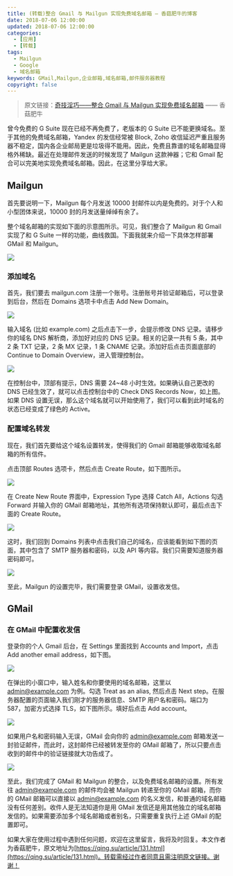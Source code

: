 ```yaml
---
title: (转载)整合 Gmail 与 Mailgun 实现免费域名邮箱 — 香菇肥牛的博客
date: 2018-07-06 12:00:00
updated: 2018-07-06 12:00:00
categories:
  - [应用]
  - [转载]
tags:
  - Mailgun
  - Google
  - 域名邮箱
keywords: GMail,Mailgun,企业邮箱,域名邮箱,邮件服务器教程
copyright: false
---
```


> 原文链接：[奇技淫巧——整合 Gmail 与 Mailgun 实现免费域名邮箱](https://qing.su/article/131.html) —— 香菇肥牛

曾今免费的 G Suite 现在已经不再免费了，老版本的 G Suite 已不能更换域名。至于其他的免费域名邮箱，Yandex 的发信经常被 Block, Zoho 收信延迟严重且服务器不稳定，国内各企业邮局更是垃圾得不能用。因此，免费且靠谱的域名邮箱显得格外稀缺。最近在处理邮件发送的时候发现了 Mailgun 这款神器；它和 Gmail 配合可以完美地实现免费域名邮箱。因此，在这里分享给大家。

<!--more-->

## Mailgun

首先要说明一下，Mailgun 每个月发送 10000 封邮件以内是免费的。对于个人和小型团体来说，10000 封的月发送量绰绰有余了。

整个域名邮箱的实现如下面的示意图所示。可见，我们整合了 Mailgun 和 Gmail 实现了和 G Suite 一样的功能，曲线救国。下面我就来介绍一下具体怎样部署 GMail 和 Mailgun。

![](https://img.iszy.xyz/20190318213136.png)

### 添加域名

首先，我们要去 mailgun.com 注册一个账号。注册账号并验证邮箱后，可以登录到后台，然后在 Domains 选项卡中点击 Add New Domain。

![](https://img.iszy.xyz/20190318213148.png?x-oss-process=style/big)

输入域名 (比如 example.com) 之后点击下一步，会提示修改 DNS 记录。请移步你的域名 DNS 解析商，添加好对应的 DNS 记录。相关的记录一共有 5 条，其中 2 条 TXT 记录，2 条 MX 记录，1 条 CNAME 记录。添加好后点击页面底部的 Continue to Domain Overview，进入管理控制台。

![](https://img.iszy.xyz/20190318213158.png?x-oss-process=style/big)

在控制台中，顶部有提示，DNS 需要 24~48 小时生效。如果确认自己更改的 DNS 已经生效了，就可以点击控制台中的 Check DNS Records Now，如上图。如果 DNS 设置无误，那么这个域名就可以开始使用了，我们可以看到此时域名的状态已经变成了绿色的 Active。

### 配置域名转发

现在，我们首先要给这个域名设置转发，使得我们的 Gmail 邮箱能够收取域名邮箱的所有信件。

点击顶部 Routes 选项卡，然后点击 Create Route，如下图所示。

![](https://img.iszy.xyz/20190318213212.png?x-oss-process=style/big)

在 Create New Route 界面中，Expression Type 选择 Catch All，Actions 勾选 Forward 并输入你的 GMail 邮箱地址，其他所有选项保持默认即可，最后点击下面的 Create Route。

![](https://img.iszy.xyz/20190318213224.png?x-oss-process=style/big)

这时，我们回到 Domains 列表中点击我们自己的域名，应该能看到如下图的页面，其中包含了 SMTP 服务器和密码，以及 API 等内容。我们只需要知道服务器密码即可。

![](https://img.iszy.xyz/20190318213235.png?x-oss-process=style/big)

至此，Mailgun 的设置完毕，我们需要登录 GMail，设置收发信。

## GMail

### 在 GMail 中配置收发信

登录你的个人 Gmail 后台，在 Settings 里面找到 Accounts and Import，点击 Add another email address，如下图。

![](https://img.iszy.xyz/20190318213248.png?x-oss-process=style/big)

在弹出的小窗口中，输入姓名和你要使用的域名邮箱，这里以 admin@example.com 为例。勾选 Treat as an alias, 然后点击 Next step。在服务器配置的页面输入我们刚才的服务器信息、SMTP 用户名和密码。端口为 587，加密方式选择 TLS，如下图所示。填好后点击 Add account。

![](https://img.iszy.xyz/20190318213257.png?x-oss-process=style/big)

如果用户名和密码输入无误，GMail 会向你的 admin@example.com 邮箱发送一封验证邮件，而此时，这封邮件已经被转发至你的 GMail 邮箱了，所以只要点击收到的邮件中的验证链接就大功告成了。

![](https://img.iszy.xyz/20190318213309.png)

至此，我们完成了 GMail 和 Mailgun 的整合，以及免费域名邮箱的设置。所有发往 admin@example.com 的邮件均会被 Mailgun 转递至你的 GMail 邮箱，而你的 GMail 邮箱可以直接以 admin@example.com 的名义发信，和普通的域名邮箱没有任何差别。收件人是无法知道你是用 GMail 发信还是用其他独立的域名邮箱发信的。如果需要添加多个域名邮箱或者别名，只需要重复执行上述 GMail 的配置即可。

如果大家在使用过程中遇到任何问题，欢迎在这里留言，我将及时回复。本文作者为香菇肥牛，原文地址为[https://qing.su/article/131.html](https://qing.su/article/131.html)。转载需经过作者同意且需注明原文链接。谢谢！
